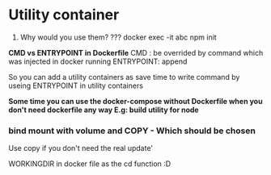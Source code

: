 # Utility container

1. Why would you use them?
???
docker exec -it abc npm init

**CMD vs ENTRYPOINT in Dockerfile**
 CMD : be overrided by command which was injected in docker running
 ENTRYPOINT: append


So you can add a utility containers as save time to write command by useing ENTRYPOINT in utility containers

**Some time you can use the docker-compose without Dockerfile when you don't need dockerfile any way E.g: build utility for node**

### bind mount with volume and COPY - Which should be chosen

Use copy if you don't need the real update'

WORKINGDIR in docker file as the cd function :D
